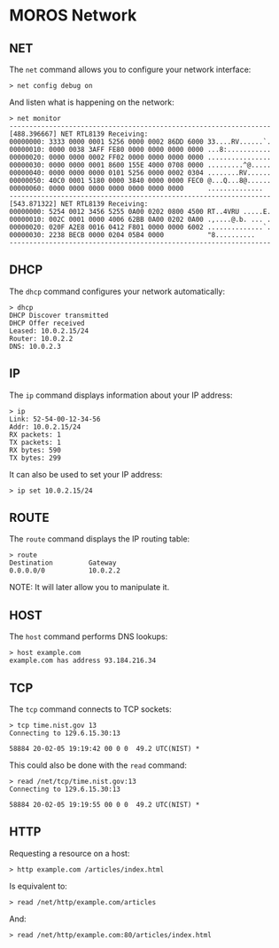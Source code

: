 # MOROS Network

## NET

The `net` command allows you to configure your network interface:

    > net config debug on

And listen what is happening on the network:

    > net monitor
    ------------------------------------------------------------------
    [488.396667] NET RTL8139 Receiving:
    00000000: 3333 0000 0001 5256 0000 0002 86DD 6000 33....RV......`.
    00000010: 0000 0038 3AFF FE80 0000 0000 0000 0000 ...8:...........
    00000020: 0000 0000 0002 FF02 0000 0000 0000 0000 ................
    00000030: 0000 0000 0001 8600 155E 4000 0708 0000 .........^@.....
    00000040: 0000 0000 0000 0101 5256 0000 0002 0304 ........RV......
    00000050: 40C0 0001 5180 0000 3840 0000 0000 FEC0 @...Q...8@......
    00000060: 0000 0000 0000 0000 0000 0000 0000      ..............
    ------------------------------------------------------------------
    [543.871322] NET RTL8139 Receiving:
    00000000: 5254 0012 3456 5255 0A00 0202 0800 4500 RT..4VRU .....E.
    00000010: 002C 0001 0000 4006 62BB 0A00 0202 0A00 .,....@.b. ... .
    00000020: 020F A2E8 0016 0412 F801 0000 0000 6002 ..............`.
    00000030: 2238 BECB 0000 0204 05B4 0000           "8..........
    ------------------------------------------------------------------

## DHCP

The `dhcp` command configures your network automatically:

    > dhcp
    DHCP Discover transmitted
    DHCP Offer received
    Leased: 10.0.2.15/24
    Router: 10.0.2.2
    DNS: 10.0.2.3

## IP

The `ip` command displays information about your IP address:

    > ip
    Link: 52-54-00-12-34-56
    Addr: 10.0.2.15/24
    RX packets: 1
    TX packets: 1
    RX bytes: 590
    TX bytes: 299

It can also be used to set your IP address:

    > ip set 10.0.2.15/24

## ROUTE

The `route` command displays the IP routing table:

    > route
    Destination         Gateway
    0.0.0.0/0           10.0.2.2

NOTE: It will later allow you to manipulate it.

## HOST

The `host` command performs DNS lookups:

    > host example.com                                                                                 
    example.com has address 93.184.216.34


## TCP

The `tcp` command connects to TCP sockets:

    > tcp time.nist.gov 13
    Connecting to 129.6.15.30:13

    58884 20-02-05 19:19:42 00 0 0  49.2 UTC(NIST) *

This could also be done with the `read` command:

    > read /net/tcp/time.nist.gov:13
    Connecting to 129.6.15.30:13

    58884 20-02-05 19:19:55 00 0 0  49.2 UTC(NIST) *


## HTTP

Requesting a resource on a host:

    > http example.com /articles/index.html

Is equivalent to:

    > read /net/http/example.com/articles

And:

    > read /net/http/example.com:80/articles/index.html
